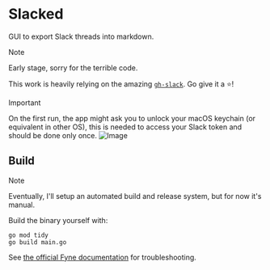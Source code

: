# Slacked

GUI to export Slack threads into markdown.

> [!NOTE]
> Early stage, sorry for the terrible code.

This work is heavily relying on the amazing [`gh-slack`](https://github.com/rneatherway/gh-slack).
Go give it a :star:!

> [!IMPORTANT]
> On the first run, the app might ask you to unlock your macOS keychain (or
> equivalent in other OS), this is needed to access your Slack token and should
> be done only once.
> ![Image](https://github.com/nobe4/slacked/assets/2452791/a327acc0-7e79-419e-b703-f9c910a7f2c2)

## Build

> [!NOTE]
> Eventually, I'll setup an automated build and release system, but for now it's
> manual.

Build the binary yourself with:

```shell
go mod tidy
go build main.go
```

See [the official Fyne documentation](https://github.com/fyne-io/fyne) for troubleshooting.
